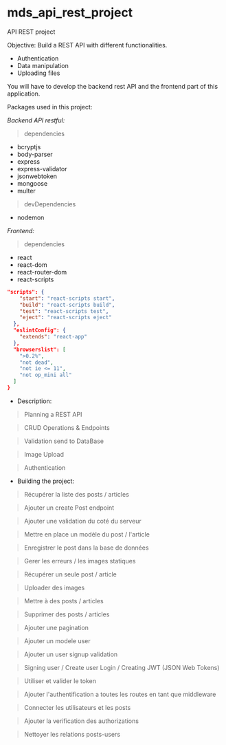 # mds_api_rest_project
API REST project

Objective: Build a REST API with different functionalities. 

- Authentication
- Data manipulation
- Uploading files

You will have to develop the backend rest API and the frontend  part of this application.

Packages used in this project:

*Backend API restful:*

> dependencies

- bcryptjs
- body-parser
- express
- express-validator
- jsonwebtoken
- mongoose
- multer

> devDependencies

- nodemon

*Frontend:*

> dependencies

- react
- react-dom
- react-router-dom
- react-scripts

```json
"scripts": {
    "start": "react-scripts start",
    "build": "react-scripts build",
    "test": "react-scripts test",
    "eject": "react-scripts eject"
  },
  "eslintConfig": {
    "extends": "react-app"
  },
  "browserslist": [
    ">0.2%",
    "not dead",
    "not ie <= 11",
    "not op_mini all"
  ]
}
```

- Description:

> Planning a REST API

> CRUD Operations & Endpoints

> Validation send to DataBase

> Image Upload

> Authentication

- Building the project:

> Récupérer la liste des posts / articles

> Ajouter un create Post endpoint

> Ajouter une validation du coté du serveur

> Mettre en place un modèle du post / l'article

> Enregistrer le post dans la base de données

> Gerer les erreurs / les images statiques

> Récupérer un seule post / article

> Uploader des images

> Mettre à des posts / articles

> Supprimer des posts / articles

> Ajouter une pagination

> Ajouter un modele user

> Ajouter un user signup validation

> Signing user / Create user Login / Creating JWT (JSON Web Tokens)

> Utiliser et valider le token

> Ajouter l'authentification a toutes les routes en tant que middleware

> Connecter les utilisateurs et les posts

> Ajouter la verification des authorizations

> Nettoyer les relations posts-users
